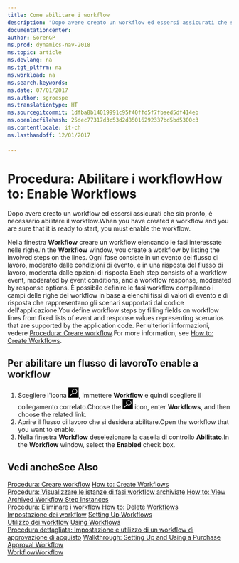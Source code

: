 ```yaml
---
title: Come abilitare i workflow
description: "Dopo avere creato un workflow ed essersi assicurati che sia pronto, è necessario abilitare il workflow."
documentationcenter: 
author: SorenGP
ms.prod: dynamics-nav-2018
ms.topic: article
ms.devlang: na
ms.tgt_pltfrm: na
ms.workload: na
ms.search.keywords: 
ms.date: 07/01/2017
ms.author: sgroespe
ms.translationtype: HT
ms.sourcegitcommit: 1dfba8b14019991c95f40ffd5f7fbaed5df414eb
ms.openlocfilehash: 25dec77317d3c53d2d85016292337bd5bd5300c3
ms.contentlocale: it-ch
ms.lasthandoff: 12/01/2017

---
```

# <a name="how-to-enable-workflows"></a><span data-ttu-id="5afca-103">Procedura: Abilitare i workflow</span><span class="sxs-lookup"><span data-stu-id="5afca-103">How to: Enable Workflows</span></span>
<span data-ttu-id="5afca-104">Dopo avere creato un workflow ed essersi assicurati che sia pronto, è necessario abilitare il workflow.</span><span class="sxs-lookup"><span data-stu-id="5afca-104">When you have created a workflow and you are sure that it is ready to start, you must enable the workflow.</span></span>  

 <span data-ttu-id="5afca-105">Nella finestra **Workflow** creare un workflow elencando le fasi interessate nelle righe.</span><span class="sxs-lookup"><span data-stu-id="5afca-105">In the **Workflow** window, you create a workflow by listing the involved steps on the lines.</span></span> <span data-ttu-id="5afca-106">Ogni fase consiste in un evento del flusso di lavoro, moderato dalle condizioni di evento, e in una risposta del flusso di lavoro, moderata dalle opzioni di risposta.</span><span class="sxs-lookup"><span data-stu-id="5afca-106">Each step consists of a workflow event, moderated by event conditions, and a workflow response, moderated by response options.</span></span> <span data-ttu-id="5afca-107">È possibile definire le fasi workflow compilando i campi delle righe del workflow in base a elenchi fissi di valori di evento e di risposta che rappresentano gli scenari supportati dal codice dell'applicazione.</span><span class="sxs-lookup"><span data-stu-id="5afca-107">You define workflow steps by filling fields on workflow lines from fixed lists of event and response values representing scenarios that are supported by the application code.</span></span> <span data-ttu-id="5afca-108">Per ulteriori informazioni, vedere [Procedura: Creare workflow](across-how-to-create-workflows.md).</span><span class="sxs-lookup"><span data-stu-id="5afca-108">For more information, see [How to: Create Workflows](across-how-to-create-workflows.md).</span></span>  

## <a name="to-enable-a-workflow"></a><span data-ttu-id="5afca-109">Per abilitare un flusso di lavoro</span><span class="sxs-lookup"><span data-stu-id="5afca-109">To enable a workflow</span></span>  
1.  <span data-ttu-id="5afca-110">Scegliere l'icona ![Cerca pagina o report](media/ui-search/search_small.png "icona Cerca pagina o report"), immettere **Workflow** e quindi scegliere il collegamento correlato.</span><span class="sxs-lookup"><span data-stu-id="5afca-110">Choose the ![Search for Page or Report](media/ui-search/search_small.png "Search for Page or Report icon") icon, enter **Workflows**, and then choose the related link.</span></span>  
2.  <span data-ttu-id="5afca-111">Aprire il flusso di lavoro che si desidera abilitare.</span><span class="sxs-lookup"><span data-stu-id="5afca-111">Open the workflow that you want to enable.</span></span>  
3.  <span data-ttu-id="5afca-112">Nella finestra **Workflow** deselezionare la casella di controllo **Abilitato**.</span><span class="sxs-lookup"><span data-stu-id="5afca-112">In the **Workflow** window, select the **Enabled** check box.</span></span>  

## <a name="see-also"></a><span data-ttu-id="5afca-113">Vedi anche</span><span class="sxs-lookup"><span data-stu-id="5afca-113">See Also</span></span>  
 <span data-ttu-id="5afca-114">[Procedura: Creare workflow](across-how-to-create-workflows.md) </span><span class="sxs-lookup"><span data-stu-id="5afca-114">[How to: Create Workflows](across-how-to-create-workflows.md) </span></span>  
 <span data-ttu-id="5afca-115">[Procedura: Visualizzare le istanze di fasi workflow archiviate](across-how-to-view-archived-workflow-step-instances.md) </span><span class="sxs-lookup"><span data-stu-id="5afca-115">[How to: View Archived Workflow Step Instances](across-how-to-view-archived-workflow-step-instances.md) </span></span>  
 <span data-ttu-id="5afca-116">[Procedura: Eliminare i workflow](across-how-to-delete-workflows.md) </span><span class="sxs-lookup"><span data-stu-id="5afca-116">[How to: Delete Workflows](across-how-to-delete-workflows.md) </span></span>  
 <span data-ttu-id="5afca-117">[Impostazione dei workflow](across-set-up-workflows.md) </span><span class="sxs-lookup"><span data-stu-id="5afca-117">[Setting Up Workflows](across-set-up-workflows.md) </span></span>  
 <span data-ttu-id="5afca-118">[Utilizzo dei workflow](across-use-workflows.md) </span><span class="sxs-lookup"><span data-stu-id="5afca-118">[Using Workflows](across-use-workflows.md) </span></span>  
 <span data-ttu-id="5afca-119">[Procedura dettagliata: Impostazione e utilizzo di un workflow di approvazione di acquisto](walkthrough-setting-up-and-using-a-purchase-approval-workflow.md) </span><span class="sxs-lookup"><span data-stu-id="5afca-119">[Walkthrough: Setting Up and Using a Purchase Approval Workflow](walkthrough-setting-up-and-using-a-purchase-approval-workflow.md) </span></span>  
 [<span data-ttu-id="5afca-120">Workflow</span><span class="sxs-lookup"><span data-stu-id="5afca-120">Workflow</span></span>](across-workflow.md)   

